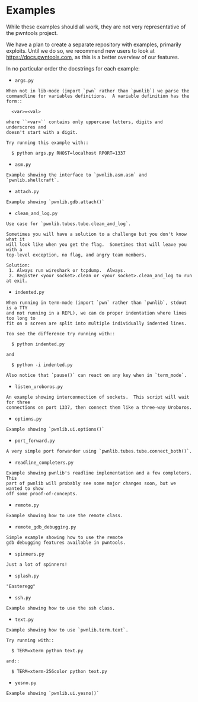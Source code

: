 # Examples
While these examples should all work, they are not very representative of
the pwntools project.

We have a plan to create a separate repository with examples, primarily
exploits. Until we do so, we recommend new users to look at
https://docs.pwntools.com, as this is a better overview of our features.

In no particular order the docstrings for each example:

* `args.py`
```
When not in lib-mode (import `pwn` rather than `pwnlib`) we parse the
commandline for variables definitions.  A variable definition has the form::

  <var>=<val>

where ``<var>`` contains only uppercase letters, digits and underscores and
doesn't start with a digit.

Try running this example with::

  $ python args.py RHOST=localhost RPORT=1337
```
* `asm.py`
```
Example showing the interface to `pwnlib.asm.asm` and `pwnlib.shellcraft`.
```
* `attach.py`
```
Example showing `pwnlib.gdb.attach()`
```
* `clean_and_log.py`
```
Use case for `pwnlib.tubes.tube.clean_and_log`.

Sometimes you will have a solution to a challenge but you don't know what it
will look like when you get the flag.  Sometimes that will leave you with a
top-level exception, no flag, and angry team members.

Solution:
 1. Always run wireshark or tcpdump.  Always.
 2. Register <your socket>.clean or <your socket>.clean_and_log to run at exit.
```
* `indented.py`
```
When running in term-mode (import `pwn` rather than `pwnlib`, stdout is a TTY
and not running in a REPL), we can do proper indentation where lines too long to
fit on a screen are split into multiple individually indented lines.

Too see the difference try running with::

  $ python indented.py

and

  $ python -i indented.py

Also notice that `pause()` can react on any key when in `term_mode`.
```
* `listen_uroboros.py`
```
An example showing interconnection of sockets.  This script will wait for three
connections on port 1337, then connect them like a three-way Uroboros.
```
* `options.py`
```
Example showing `pwnlib.ui.options()`
```
* `port_forward.py`
```
A very simple port forwarder using `pwnlib.tubes.tube.connect_both()`.
```
* `readline_completers.py`
```
Example showing pwnlib's readline implementation and a few completers.  This
part of pwnlib will probably see some major changes soon, but we wanted to show
off some proof-of-concepts.
```
* `remote.py`
```
Example showing how to use the remote class.
```
* `remote_gdb_debugging.py`
```
Simple example showing how to use the remote
gdb debugging features available in pwntools.
```
* `spinners.py`
```
Just a lot of spinners!
```
* `splash.py`
```
"Easteregg"
```
* `ssh.py`
```
Example showing how to use the ssh class.
```
* `text.py`
```
Example showing how to use `pwnlib.term.text`.

Try running with::

  $ TERM=xterm python text.py

and::

  $ TERM=xterm-256color python text.py
```
* `yesno.py`
```
Example showing `pwnlib.ui.yesno()`
```
